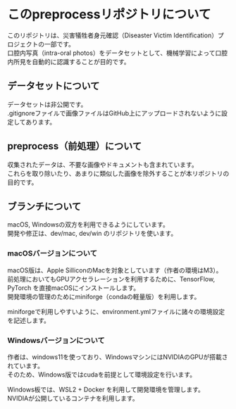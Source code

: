 # このpreprocessリポジトリについて

このリポジトリは、災害犠牲者身元確認（Diseaster Victim Identification）プロジェクトの一部です。  
口腔内写真（intra-oral photos）をデータセットとして、機械学習によって口腔内所見を自動的に認識することが目的です。

## データセットについて

データセットは非公開です。  
.gitignoreファイルで画像ファイルはGitHub上にアップロードされないように設定してあります。

## preprocess（前処理）について

収集されたデータは、不要な画像やドキュメントも含まれています。  
これらを取り除いたり、あまりに類似した画像を除外することが本リポジトリの目的です。

## ブランチについて

macOS, Windowsの双方を利用できるようにしています。  
開発や修正は、dev/mac, dev/win のリポジトリを使います。  

### macOSバージョンについて

macOS版は、Apple SilliconのMacを対象としています（作者の環境はM3）。  
前処理においてもGPUアクセラレーションを利用するために、TensorFlow, PyTorch を直接macOSにインストールします。  
開発環境の管理のためにminiforge（condaの軽量版）を利用します。

miniforgeで利用しやすいように、environment.ymlファイルに諸々の環境設定を記述します。

### Windowsバージョンについて

作者は、windows11を使っており、WindowsマシンにはNVIDIAのGPUが搭載されています。  
そのため、Windows版ではcudaを前提として環境設定を行います。

Windows板では、WSL2 + Docker を利用して開発環境を管理します。  
NVIDIAが公開しているコンテナを利用します。